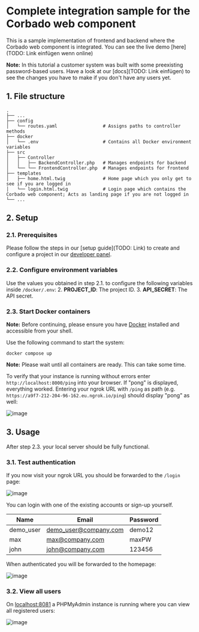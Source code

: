 # Complete integration sample for the Corbado web component
This is a sample implementation of frontend and backend where the Corbado web component is integrated. You can see the live demo [here](TODO: Link einfügen wenn online)

**Note:** In this tutorial a customer system was built with some preexisting password-based users. Have a look at our [docs](TODO: Link einfügen) to see the changes you have to make if you don't have any users yet.

## 1. File structure
    .
    ├── ...
    ├── config                        
    │   └── routes.yaml                 # Assigns paths to controller methods    
    ├── docker                        
    │   └── .env                        # Contains all Docker environment variables   
    ├── src                             
    │   ├── Controller                  
    │   │   ├── BackendController.php   # Manages endpoints for backend
    │   └── └── FrontendController.php  # Manages endpoints for frontend
    ├── templates                     
    │   ├── home.html.twig              # Home page which you only get to see if you are logged in
    │   └── login.html.twig             # Login page which contains the Corbado web component; Acts as landing page if you are not logged in
    └── ...

## 2. Setup

### 2.1. Prerequisites

Please follow the steps in our [setup guide](TODO: Link) to create and configure a project in our [developer panel](https://app.corabdo.com).

### 2.2. Configure environment variables

Use the values you obtained in step 2.1. to configure the following variables inside `/docker/.env`:
2. **PROJECT_ID**: The project ID.
3. **API_SECRET**: The API secret.

### 2.3. Start Docker containers

**Note:** Before continuing, please ensure you have [Docker](https://www.docker.com/products/docker-desktop/) installed and accessible from your shell.

Use the following command to start the system:
```
docker compose up
```
**Note:** Please wait until all containers are ready. This can take some time.

To verify that your instance is running without errors enter `http://localhost:8000/ping` into your browser. If "pong" is displayed, everything worked. Entering your ngrok URL with `/ping` as path (e.g. `https://a9f7-212-204-96-162.eu.ngrok.io/ping`) should display "pong" as well:

![image](https://user-images.githubusercontent.com/23581140/208480558-c1bcde88-164e-4a22-97de-240fd93af4c1.png)

## 3. Usage

After step 2.3. your local server should be fully functional.

### 3.1. Test authentication

If you now visit your ngrok URL you should be forwarded to the `/login` page:

![image](https://user-images.githubusercontent.com/23581140/208479745-4dc9acaa-cc43-4324-bfd4-ad2ecf0f7901.png)

You can login with one of the existing accounts or sign-up yourself.

| Name | Email | Password |
| --- | --- | --- |
| demo_user | demo_user@company.com | demo12 |
| max | max@company.com | maxPW |
| john | john@company.com | 123456 |

When authenticated you will be forwarded to the homepage:

![image](https://user-images.githubusercontent.com/23581140/208479917-e82f06a9-98d1-406d-89d5-aaceb6bdbb2b.png)

### 3.2. View all users

On [localhost:8081](http://localhost:8081) a PHPMyAdmin instance is running where you can view all registered users:

![image](https://user-images.githubusercontent.com/23581140/208480126-65f84460-8914-40e8-a964-ac48bfdeec2f.png)

